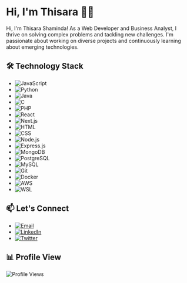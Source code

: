 # Hi, I'm Thisara 🙋‍♂️
Hi, I'm Thisara Shaminda! As a Web Developer and Business Analyst, I thrive on solving complex problems and tackling new challenges. I'm passionate about working on diverse projects and continuously learning about emerging technologies.

## 🛠️ Technology Stack
- ![JavaScript](https://img.shields.io/badge/-JavaScript-F7DF1C?logo=javascript&logoColor=black)
- ![Python](https://img.shields.io/badge/-Python-306998?logo=python&logoColor=white)
- ![Java](https://img.shields.io/badge/-Java-E34F26?logo=java&logoColor=white)
- ![C](https://img.shields.io/badge/-C-A8B9CC?logo=c&logoColor=black)
- ![PHP](https://img.shields.io/badge/-PHP-787CB5?logo=php&logoColor=white)
- ![React](https://img.shields.io/badge/-React-61DAFB?logo=react&logoColor=black)
- ![Next.js](https://img.shields.io/badge/-Next.js-000000?logo=nextdotjs&logoColor=white)
- ![HTML](https://img.shields.io/badge/-HTML-E34F26?logo=html5&logoColor=white)
- ![CSS](https://img.shields.io/badge/-CSS-1572B6?logo=css3&logoColor=white)
- ![Node.js](https://img.shields.io/badge/-Node.js-8CC84B?logo=nodedotjs&logoColor=white)
- ![Express.js](https://img.shields.io/badge/-Express.js-000000?logo=express&logoColor=white)
- ![MongoDB](https://img.shields.io/badge/-MongoDB-47A248?logo=mongodb&logoColor=white)
- ![PostgreSQL](https://img.shields.io/badge/-PostgreSQL-336791?logo=postgresql&logoColor=white)
- ![MySQL](https://img.shields.io/badge/-MySQL-00758F?logo=mysql&logoColor=white)
- ![Git](https://img.shields.io/badge/-Git-F05032?logo=git&logoColor=white)
- ![Docker](https://img.shields.io/badge/-Docker-2496ED?logo=docker&logoColor=white)
- ![AWS](https://img.shields.io/badge/-AWS-232F3E?logo=amazonaws&logoColor=white)
- ![WSL](https://img.shields.io/badge/-WSL-00A1F1?logo=microsoft&logoColor=white)

## 📫 Let's Connect
- [![Email](https://img.shields.io/badge/-Email-black?logo=mail&logoColor=white)](mailto:thisarashaminda197@gmail.com)
- [![LinkedIn](https://img.shields.io/badge/-LinkedIn-blue?logo=linkedin&logoColor=white)](www.linkedin.com/in/thisara-shaminda-323868280)
- [![Twitter](https://img.shields.io/badge/-Twitter-blue?logo=twitter&logoColor=white)](https://twitter.com/YourTwitterHandle)

## 📊 Profile View
![Profile Views](https://komarev.com/ghpvc/?username=ThisaraS97)
